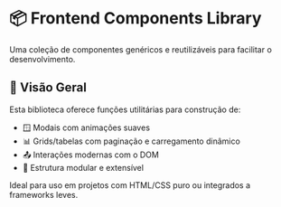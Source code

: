 # 📦 Frontend Components Library

Uma coleção de componentes genéricos e reutilizáveis para facilitar o desenvolvimento.

## 🚀 Visão Geral

Esta biblioteca oferece funções utilitárias para construção de:

- 🪟 Modais com animações suaves
- 📊 Grids/tabelas com paginação e carregamento dinâmico
- 📤 Interações modernas com o DOM
- 🔧 Estrutura modular e extensível

Ideal para uso em projetos com HTML/CSS puro ou integrados a frameworks leves.
